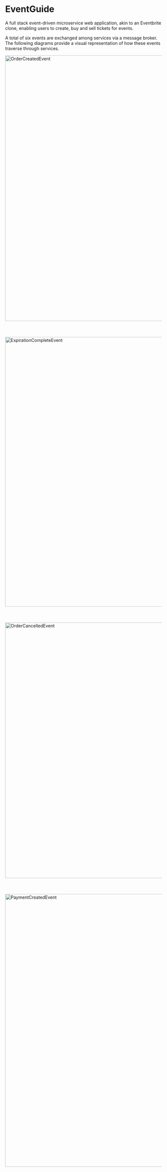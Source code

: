 # EventGuide
A full stack event-driven microservice web application, akin to an Eventbrite clone, enabling users to create, buy and sell tickets for events.

A total of six events are exchanged among services via a message broker. The following diagrams provide a visual representation of how these events traverse through services.

<img width="854" alt="OrderCreatedEvent" src="https://github.com/AlynXZheng/EventGuide/assets/136864549/6cb403f6-a62a-4ec5-a91e-664118804c33">
<br />
<br />
<br />
<br />
<img width="867" alt="ExpirationCompleteEvent" src="https://github.com/AlynXZheng/EventGuide/assets/136864549/6935a83d-af1a-4ca7-9a34-3cafa400e119">
<br />
<br />
<br />
<br />
<img width="822" alt="OrderCancelledEvent" src="https://github.com/AlynXZheng/EventGuide/assets/136864549/ea3fd3ef-a30c-4cdb-a40a-2ebe82ddb286">
<br />
<br />
<br />
<br />
<img width="877" alt="PaymentCreatedEvent" src="https://github.com/AlynXZheng/EventGuide/assets/136864549/0f7d3733-1d11-4796-b706-c5e6d55008d5">
